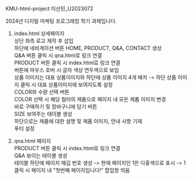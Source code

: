 KMU-html-project 이선민_U2023072

2024년 디지털 마케팅 프로그래밍 학기 과제입니다.

1. index.html 상세페이지<br>
상단 좌측 로고 제작 후 삽입<br>
하단에 네비게이션 버튼 HOME, PRODUCT, Q&A, CONTACT 생성<br>
Q&A 버튼 클릭 시 qna.html로 링크 연결<br>
PRODUCT 버튼 클릭 시 index.html로 링크 연결<br>
버튼에 마우스 호버 시 글자 색상 연두색으로 보임<br>
상품 이미지는 대표 상품이미지와 하단에 상품 이미지 4개 배치 -> 하단 상품 이미지 클릭 시 대표 상품이미지에 보여지도록 설정<br>
COLOR와 수량 선택 버튼<br>
COLOR 선택 시 해당 컬러의 제품으로 페이지 내 모든 제품 이미지 변경<br>
바로 구매하기 및 장바구니에 담기 버튼<br>
SIZE 보여주는 테이블 생성<br>
하단으로는 제품에 대한 설명 및 제품 이미지, 안내 사항 기재<br>
푸터 설정<br>

2. qna.html 페이지<br>
PRODUCT 버튼 클릭 시 index.html로 링크 연결<br>
Q&A 보이는 테이블 생성<br>
테이블 하단에 페이지 매김 번호 생성 -> 현재 페이지인 1은 다홍색으로 표시 -> 1 클릭 시 페이지 내 "첫번째 페이지입니다!" 팝업창 띄움
